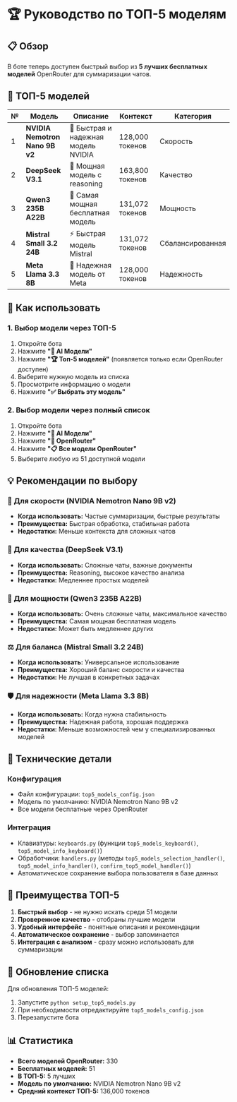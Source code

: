 # 🏆 Руководство по ТОП-5 моделям

## 📋 Обзор

В боте теперь доступен быстрый выбор из **5 лучших бесплатных моделей** OpenRouter для суммаризации чатов.

## 🎯 ТОП-5 моделей

| № | Модель | Описание | Контекст | Категория |
|---|--------|----------|----------|-----------|
| 1 | **NVIDIA Nemotron Nano 9B v2** | 🚀 Быстрая и надежная модель NVIDIA | 128,000 токенов | Скорость |
| 2 | **DeepSeek V3.1** | 🧠 Мощная модель с reasoning | 163,800 токенов | Качество |
| 3 | **Qwen3 235B A22B** | 💎 Самая мощная бесплатная модель | 131,072 токенов | Мощность |
| 4 | **Mistral Small 3.2 24B** | ⚡ Быстрая модель Mistral | 131,072 токенов | Сбалансированная |
| 5 | **Meta Llama 3.3 8B** | 🦙 Надежная модель от Meta | 128,000 токенов | Надежность |

## 🚀 Как использовать

### 1. Выбор модели через ТОП-5
1. Откройте бота
2. Нажмите **"🤖 AI Модели"**
3. Нажмите **"🏆 Топ-5 моделей"** (появляется только если OpenRouter доступен)
4. Выберите нужную модель из списка
5. Просмотрите информацию о модели
6. Нажмите **"✅ Выбрать эту модель"**

### 2. Выбор модели через полный список
1. Откройте бота
2. Нажмите **"🤖 AI Модели"**
3. Нажмите **"🔗 OpenRouter"**
4. Нажмите **"📋 Все модели OpenRouter"**
5. Выберите любую из 51 доступной модели

## 💡 Рекомендации по выбору

### 🚀 Для скорости (NVIDIA Nemotron Nano 9B v2)
- **Когда использовать:** Частые суммаризации, быстрые результаты
- **Преимущества:** Быстрая обработка, стабильная работа
- **Недостатки:** Меньше контекста для сложных чатов

### 🧠 Для качества (DeepSeek V3.1)
- **Когда использовать:** Сложные чаты, важные документы
- **Преимущества:** Reasoning, высокое качество анализа
- **Недостатки:** Медленнее простых моделей

### 💎 Для мощности (Qwen3 235B A22B)
- **Когда использовать:** Очень сложные чаты, максимальное качество
- **Преимущества:** Самая мощная бесплатная модель
- **Недостатки:** Может быть медленнее других

### ⚖️ Для баланса (Mistral Small 3.2 24B)
- **Когда использовать:** Универсальное использование
- **Преимущества:** Хороший баланс скорости и качества
- **Недостатки:** Не лучшая в конкретных задачах

### 🛡️ Для надежности (Meta Llama 3.3 8B)
- **Когда использовать:** Когда нужна стабильность
- **Преимущества:** Надежная работа, хорошая поддержка
- **Недостатки:** Меньше возможностей чем у специализированных моделей

## 🔧 Технические детали

### Конфигурация
- Файл конфигурации: `top5_models_config.json`
- Модель по умолчанию: NVIDIA Nemotron Nano 9B v2
- Все модели бесплатные через OpenRouter

### Интеграция
- Клавиатуры: `keyboards.py` (функции `top5_models_keyboard()`, `top5_model_info_keyboard()`)
- Обработчики: `handlers.py` (методы `top5_models_selection_handler()`, `top5_model_info_handler()`, `confirm_top5_model_handler()`)
- Автоматическое сохранение выбора пользователя в базе данных

## 🎯 Преимущества ТОП-5

1. **Быстрый выбор** - не нужно искать среди 51 модели
2. **Проверенное качество** - отобраны лучшие модели
3. **Удобный интерфейс** - понятные описания и рекомендации
4. **Автоматическое сохранение** - выбор запоминается
5. **Интеграция с анализом** - сразу можно использовать для суммаризации

## 🔄 Обновление списка

Для обновления ТОП-5 моделей:
1. Запустите `python setup_top5_models.py`
2. При необходимости отредактируйте `top5_models_config.json`
3. Перезапустите бота

## 📊 Статистика

- **Всего моделей OpenRouter:** 330
- **Бесплатных моделей:** 51
- **В ТОП-5:** 5 лучших
- **Модель по умолчанию:** NVIDIA Nemotron Nano 9B v2
- **Средний контекст ТОП-5:** 136,000 токенов
